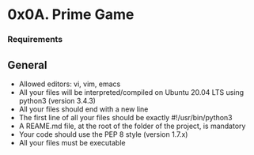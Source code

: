 <h1>0x0A. Prime Game</h1>

<h3>Requirements</h3>
<h2>General</h2>
<ul>
<li>Allowed editors: vi, vim, emacs</li>
<li>All your files will be interpreted/compiled on Ubuntu 20.04 LTS using python3 (version 3.4.3)</li>
<li>All your files should end with a new line</li>
<li>The first line of all your files should be exactly #!/usr/bin/python3</li>
<li>A REAME.md file, at the root of the folder of the project, is mandatory</li>
<li>Your code should use the PEP 8 style (version 1.7.x)</li>
<li>All your files must be executable</li>
</ul>
